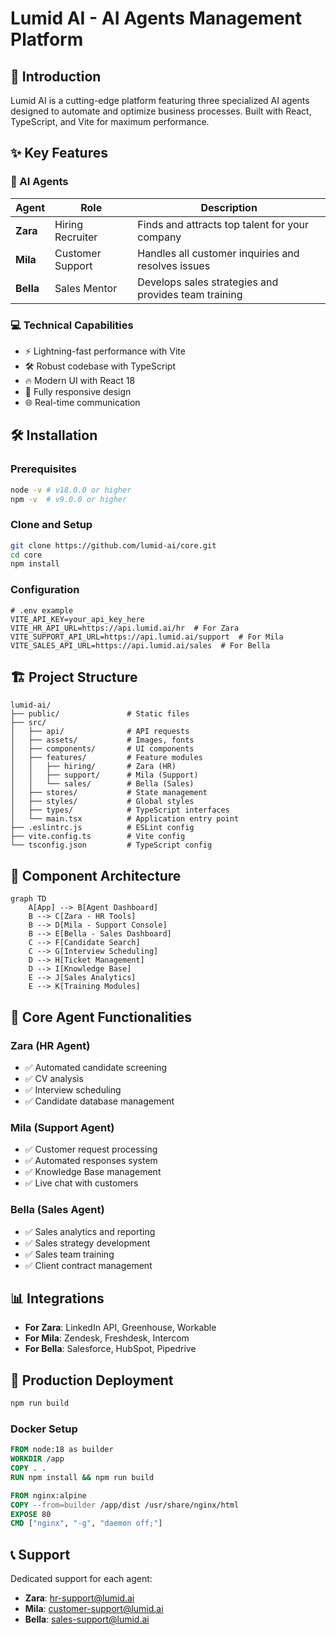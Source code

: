 # Lumid AI - AI Agents Management Platform

## 🚀 Introduction

Lumid AI is a cutting-edge platform featuring three specialized AI agents designed to automate and optimize business processes. Built with React, TypeScript, and Vite for maximum performance.

## ✨ Key Features

### 🤖 AI Agents
| Agent | Role | Description |
|-------|-----|--------|
| **Zara** | Hiring Recruiter | Finds and attracts top talent for your company |
| **Mila** | Customer Support | Handles all customer inquiries and resolves issues |
| **Bella** | Sales Mentor | Develops sales strategies and provides team training |

### 💻 Technical Capabilities
- ⚡ Lightning-fast performance with Vite
- 🛠 Robust codebase with TypeScript
- 🔥 Modern UI with React 18
- 📱 Fully responsive design
- 🌐 Real-time communication

## 🛠 Installation

### Prerequisites
```bash
node -v # v18.0.0 or higher
npm -v  # v9.0.0 or higher
```

### Clone and Setup
```bash
git clone https://github.com/lumid-ai/core.git
cd core
npm install
```

### Configuration
```env
# .env example
VITE_API_KEY=your_api_key_here
VITE_HR_API_URL=https://api.lumid.ai/hr  # For Zara
VITE_SUPPORT_API_URL=https://api.lumid.ai/support  # For Mila
VITE_SALES_API_URL=https://api.lumid.ai/sales  # For Bella
```

## 🏗 Project Structure

```
lumid-ai/
├── public/               # Static files
├── src/
│   ├── api/              # API requests
│   ├── assets/           # Images, fonts
│   ├── components/       # UI components
│   ├── features/         # Feature modules
│   │   ├── hiring/       # Zara (HR)
│   │   ├── support/      # Mila (Support)
│   │   └── sales/        # Bella (Sales)
│   ├── stores/           # State management
│   ├── styles/           # Global styles
│   ├── types/            # TypeScript interfaces
│   └── main.tsx          # Application entry point
├── .eslintrc.js          # ESLint config
├── vite.config.ts        # Vite config
└── tsconfig.json         # TypeScript config
```

## 🧩 Component Architecture

```mermaid
graph TD
    A[App] --> B[Agent Dashboard]
    B --> C[Zara - HR Tools]
    B --> D[Mila - Support Console]
    B --> E[Bella - Sales Dashboard]
    C --> F[Candidate Search]
    C --> G[Interview Scheduling]
    D --> H[Ticket Management]
    D --> I[Knowledge Base]
    E --> J[Sales Analytics]
    E --> K[Training Modules]
```

## 🎯 Core Agent Functionalities

### Zara (HR Agent)
- ✅ Automated candidate screening
- ✅ CV analysis
- ✅ Interview scheduling
- ✅ Candidate database management

### Mila (Support Agent)
- ✅ Customer request processing
- ✅ Automated responses system
- ✅ Knowledge Base management
- ✅ Live chat with customers

### Bella (Sales Agent)
- ✅ Sales analytics and reporting
- ✅ Sales strategy development
- ✅ Sales team training
- ✅ Client contract management

## 📊 Integrations

- **For Zara**: LinkedIn API, Greenhouse, Workable
- **For Mila**: Zendesk, Freshdesk, Intercom
- **For Bella**: Salesforce, HubSpot, Pipedrive

## 🚀 Production Deployment

```bash
npm run build
```

### Docker Setup
```dockerfile
FROM node:18 as builder
WORKDIR /app
COPY . .
RUN npm install && npm run build

FROM nginx:alpine
COPY --from=builder /app/dist /usr/share/nginx/html
EXPOSE 80
CMD ["nginx", "-g", "daemon off;"]
```

## 📞 Support

Dedicated support for each agent:
- **Zara**: hr-support@lumid.ai
- **Mila**: customer-support@lumid.ai
- **Bella**: sales-support@lumid.ai
